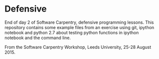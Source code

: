 # Defensive
End of day 2 of Software Carpentry, defensive programming lessons.
This repository contains some example files from an exercise using git, ipython notebook and python 2.7 about testing python 
functions in ipython notebook and the command line.

From the Software Carpentry Workshop, Leeds University, 25-28 August 2015.
